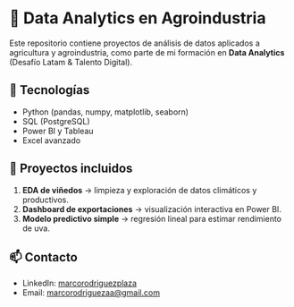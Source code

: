 # 🍇 Data Analytics en Agroindustria

Este repositorio contiene proyectos de análisis de datos aplicados a agricultura y agroindustria, como parte de mi formación en **Data Analytics** (Desafío Latam & Talento Digital).

## 🔹 Tecnologías
- Python (pandas, numpy, matplotlib, seaborn)
- SQL (PostgreSQL)
- Power BI y Tableau
- Excel avanzado

## 🔹 Proyectos incluidos
1. **EDA de viñedos** → limpieza y exploración de datos climáticos y productivos.  
2. **Dashboard de exportaciones** → visualización interactiva en Power BI.  
3. **Modelo predictivo simple** → regresión lineal para estimar rendimiento de uva.  

## 📫 Contacto
- LinkedIn: [marcorodriguezplaza](https://www.linkedin.com/in/marcorodriguezplaza)  
- Email: marcorodriguezaa@gmail.com
